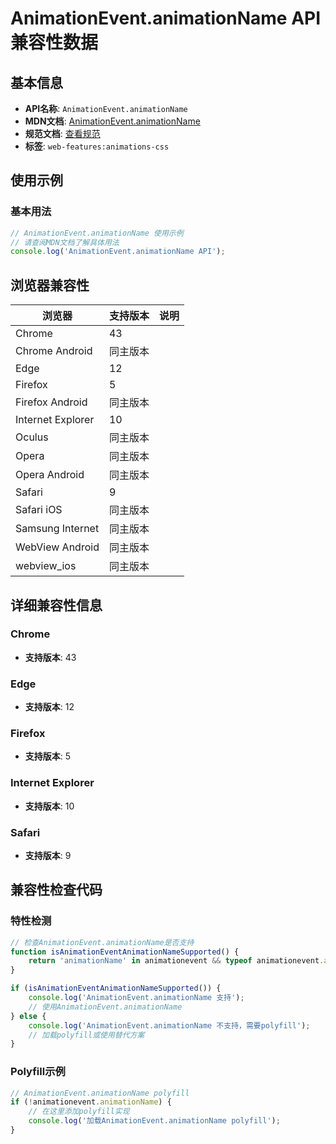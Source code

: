 # AnimationEvent.animationName API 兼容性数据

## 基本信息

- **API名称**: `AnimationEvent.animationName`
- **MDN文档**: [AnimationEvent.animationName](https://developer.mozilla.org/docs/Web/API/AnimationEvent/animationName)
- **规范文档**: [查看规范](https://drafts.csswg.org/css-animations/#dom-animationevent-animationname)
- **标签**: `web-features:animations-css`

## 使用示例

### 基本用法

```javascript
// AnimationEvent.animationName 使用示例
// 请查阅MDN文档了解具体用法
console.log('AnimationEvent.animationName API');
```

## 浏览器兼容性

| 浏览器 | 支持版本 | 说明 |
|--------|----------|------|
| Chrome | 43 |  |
| Chrome Android | 同主版本 |  |
| Edge | 12 |  |
| Firefox | 5 |  |
| Firefox Android | 同主版本 |  |
| Internet Explorer | 10 |  |
| Oculus | 同主版本 |  |
| Opera | 同主版本 |  |
| Opera Android | 同主版本 |  |
| Safari | 9 |  |
| Safari iOS | 同主版本 |  |
| Samsung Internet | 同主版本 |  |
| WebView Android | 同主版本 |  |
| webview_ios | 同主版本 |  |

## 详细兼容性信息

### Chrome

- **支持版本**: 43

### Edge

- **支持版本**: 12

### Firefox

- **支持版本**: 5

### Internet Explorer

- **支持版本**: 10

### Safari

- **支持版本**: 9

## 兼容性检查代码

### 特性检测

```javascript
// 检查AnimationEvent.animationName是否支持
function isAnimationEventAnimationNameSupported() {
    return 'animationName' in animationevent && typeof animationevent.animationName === 'function';
}

if (isAnimationEventAnimationNameSupported()) {
    console.log('AnimationEvent.animationName 支持');
    // 使用AnimationEvent.animationName
} else {
    console.log('AnimationEvent.animationName 不支持，需要polyfill');
    // 加载polyfill或使用替代方案
}
```

### Polyfill示例

```javascript
// AnimationEvent.animationName polyfill
if (!animationevent.animationName) {
    // 在这里添加polyfill实现
    console.log('加载AnimationEvent.animationName polyfill');
}
```


